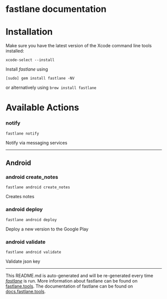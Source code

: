 fastlane documentation
================
# Installation

Make sure you have the latest version of the Xcode command line tools installed:

```
xcode-select --install
```

Install _fastlane_ using
```
[sudo] gem install fastlane -NV
```
or alternatively using `brew install fastlane`

# Available Actions
### notify
```
fastlane notify
```
Notify via messaging services

----

## Android
### android create_notes
```
fastlane android create_notes
```
Creates notes
### android deploy
```
fastlane android deploy
```
Deploy a new version to the Google Play
### android validate
```
fastlane android validate
```
Validate json key

----

This README.md is auto-generated and will be re-generated every time [_fastlane_](https://fastlane.tools) is run.
More information about fastlane can be found on [fastlane.tools](https://fastlane.tools).
The documentation of fastlane can be found on [docs.fastlane.tools](https://docs.fastlane.tools).
